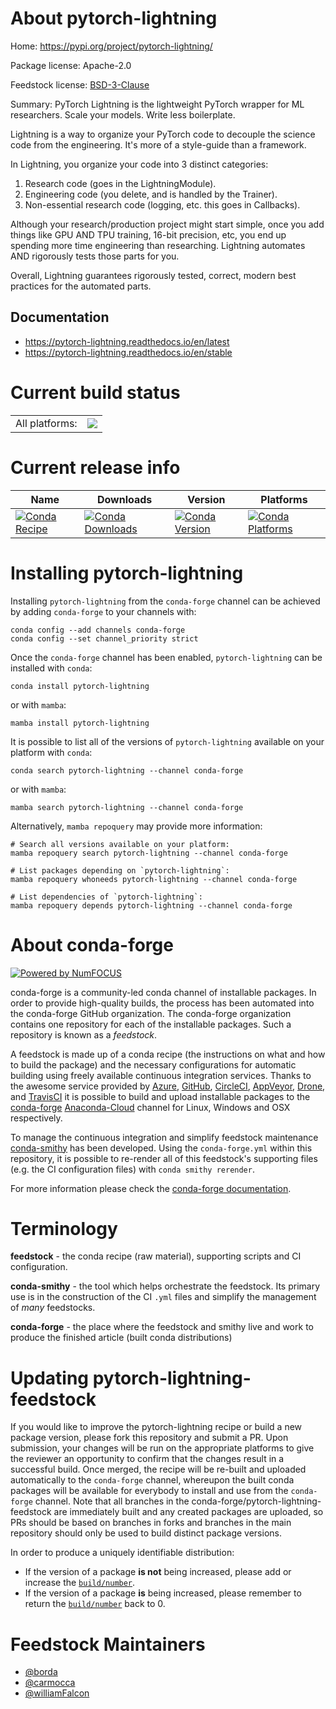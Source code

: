 # About pytorch-lightning

Home: https://pypi.org/project/pytorch-lightning/

Package license: Apache-2.0

Feedstock license: [BSD-3-Clause](https://github.com/conda-forge/pytorch-lightning-feedstock/blob/main/LICENSE.txt)

Summary: PyTorch Lightning is the lightweight PyTorch wrapper for ML researchers. Scale your models. Write less boilerplate.

Lightning is a way to organize your PyTorch code to decouple the science code from the engineering.
It's more of a style-guide than a framework.

In Lightning, you organize your code into 3 distinct categories:

1. Research code (goes in the LightningModule).
1. Engineering code (you delete, and is handled by the Trainer).
1. Non-essential research code (logging, etc. this goes in Callbacks).

Although your research/production project might start simple, once you add things like GPU AND TPU training,
16-bit precision, etc, you end up spending more time engineering than researching.
Lightning automates AND rigorously tests those parts for you.

Overall, Lightning guarantees rigorously tested, correct, modern best practices for the automated parts.

## Documentation

- https://pytorch-lightning.readthedocs.io/en/latest
- https://pytorch-lightning.readthedocs.io/en/stable

# Current build status

<table><tr><td>All platforms:</td>
    <td>
      <a href="https://dev.azure.com/conda-forge/feedstock-builds/_build/latest?definitionId=9943&branchName=main">
        <img src="https://dev.azure.com/conda-forge/feedstock-builds/_apis/build/status/pytorch-lightning-feedstock?branchName=main">
      </a>
    </td>
  </tr>
</table>

# Current release info

| Name                                                                                                                                    | Downloads                                                                                                                                   | Version                                                                                                                                   | Platforms                                                                                                                                   |
| --------------------------------------------------------------------------------------------------------------------------------------- | ------------------------------------------------------------------------------------------------------------------------------------------- | ----------------------------------------------------------------------------------------------------------------------------------------- | ------------------------------------------------------------------------------------------------------------------------------------------- |
| [![Conda Recipe](https://img.shields.io/badge/recipe-pytorch--lightning-green.svg)](https://anaconda.org/conda-forge/pytorch-lightning) | [![Conda Downloads](https://img.shields.io/conda/dn/conda-forge/pytorch-lightning.svg)](https://anaconda.org/conda-forge/pytorch-lightning) | [![Conda Version](https://img.shields.io/conda/vn/conda-forge/pytorch-lightning.svg)](https://anaconda.org/conda-forge/pytorch-lightning) | [![Conda Platforms](https://img.shields.io/conda/pn/conda-forge/pytorch-lightning.svg)](https://anaconda.org/conda-forge/pytorch-lightning) |

# Installing pytorch-lightning

Installing `pytorch-lightning` from the `conda-forge` channel can be achieved by adding `conda-forge` to your channels with:

```
conda config --add channels conda-forge
conda config --set channel_priority strict
```

Once the `conda-forge` channel has been enabled, `pytorch-lightning` can be installed with `conda`:

```
conda install pytorch-lightning
```

or with `mamba`:

```
mamba install pytorch-lightning
```

It is possible to list all of the versions of `pytorch-lightning` available on your platform with `conda`:

```
conda search pytorch-lightning --channel conda-forge
```

or with `mamba`:

```
mamba search pytorch-lightning --channel conda-forge
```

Alternatively, `mamba repoquery` may provide more information:

```
# Search all versions available on your platform:
mamba repoquery search pytorch-lightning --channel conda-forge

# List packages depending on `pytorch-lightning`:
mamba repoquery whoneeds pytorch-lightning --channel conda-forge

# List dependencies of `pytorch-lightning`:
mamba repoquery depends pytorch-lightning --channel conda-forge
```

# About conda-forge

[![Powered by
NumFOCUS](https://img.shields.io/badge/powered%20by-NumFOCUS-orange.svg?style=flat&colorA=E1523D&colorB=007D8A)](https://numfocus.org)

conda-forge is a community-led conda channel of installable packages.
In order to provide high-quality builds, the process has been automated into the
conda-forge GitHub organization. The conda-forge organization contains one repository
for each of the installable packages. Such a repository is known as a *feedstock*.

A feedstock is made up of a conda recipe (the instructions on what and how to build
the package) and the necessary configurations for automatic building using freely
available continuous integration services. Thanks to the awesome service provided by
[Azure](https://azure.microsoft.com/en-us/services/devops/), [GitHub](https://github.com/),
[CircleCI](https://circleci.com/), [AppVeyor](https://www.appveyor.com/),
[Drone](https://cloud.drone.io/welcome), and [TravisCI](https://travis-ci.com/)
it is possible to build and upload installable packages to the
[conda-forge](https://anaconda.org/conda-forge) [Anaconda-Cloud](https://anaconda.org/)
channel for Linux, Windows and OSX respectively.

To manage the continuous integration and simplify feedstock maintenance
[conda-smithy](https://github.com/conda-forge/conda-smithy) has been developed.
Using the `conda-forge.yml` within this repository, it is possible to re-render all of
this feedstock's supporting files (e.g. the CI configuration files) with `conda smithy rerender`.

For more information please check the [conda-forge documentation](https://conda-forge.org/docs/).

# Terminology

**feedstock** - the conda recipe (raw material), supporting scripts and CI configuration.

**conda-smithy** - the tool which helps orchestrate the feedstock.
Its primary use is in the construction of the CI `.yml` files
and simplify the management of *many* feedstocks.

**conda-forge** - the place where the feedstock and smithy live and work to
produce the finished article (built conda distributions)

# Updating pytorch-lightning-feedstock

If you would like to improve the pytorch-lightning recipe or build a new
package version, please fork this repository and submit a PR. Upon submission,
your changes will be run on the appropriate platforms to give the reviewer an
opportunity to confirm that the changes result in a successful build. Once
merged, the recipe will be re-built and uploaded automatically to the
`conda-forge` channel, whereupon the built conda packages will be available for
everybody to install and use from the `conda-forge` channel.
Note that all branches in the conda-forge/pytorch-lightning-feedstock are
immediately built and any created packages are uploaded, so PRs should be based
on branches in forks and branches in the main repository should only be used to
build distinct package versions.

In order to produce a uniquely identifiable distribution:

- If the version of a package **is not** being increased, please add or increase
  the [`build/number`](https://docs.conda.io/projects/conda-build/en/latest/resources/define-metadata.html#build-number-and-string).
- If the version of a package **is** being increased, please remember to return
  the [`build/number`](https://docs.conda.io/projects/conda-build/en/latest/resources/define-metadata.html#build-number-and-string)
  back to 0.

# Feedstock Maintainers

- [@borda](https://github.com/borda/)
- [@carmocca](https://github.com/carmocca/)
- [@williamFalcon](https://github.com/williamFalcon/)
